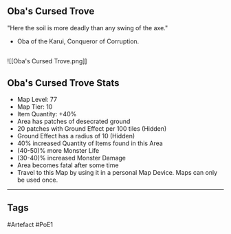 ## Oba's Cursed Trove
"Here the soil is more deadly than any swing of the axe."
- Oba of the Karui, Conqueror of Corruption.
##
![[Oba's Cursed Trove.png]]
## Oba's Cursed Trove Stats
- Map Level: 77
- Map Tier: 10
- Item Quantity: +40%
- Area has patches of desecrated ground
- 20 patches with Ground Effect per 100 tiles (Hidden)
- Ground Effect has a radius of 10 (Hidden)
- 40% increased Quantity of Items found in this Area
- (40-50)% more Monster Life
- (30-40)% increased Monster Damage
- Area becomes fatal after some time
- Travel to this Map by using it in a personal Map Device. Maps can only be used once.


---
## Tags
#Artefact
#PoE1